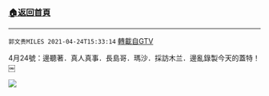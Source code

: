 ﻿###  [:house:返回首頁](https://github.com/ourhimalayas/txt)
---

`郭文贵MILES 2021-04-24T15:33:14` [轉載自GTV](https://gtv.org/web/#/UserInfo/5e596957357cc612d35a8044)

4月24號：邊聽著．真人真事．長島哥．瑪沙．採訪木兰．邊亂錄製今天的蓋特！￼　

[![](https://filegroup.gtv.org/cdn-cgi/image/width=600/https://filegroup.gtv.org/group7/web/20210424/15/33/0/5805618f0bf2c8718a716d3885d0ec06.jpg)](https://filegroup.gtv.org/group7/web/20210424/15/33/0/88374a89aab503c6460be4be27bf1399.mp4)